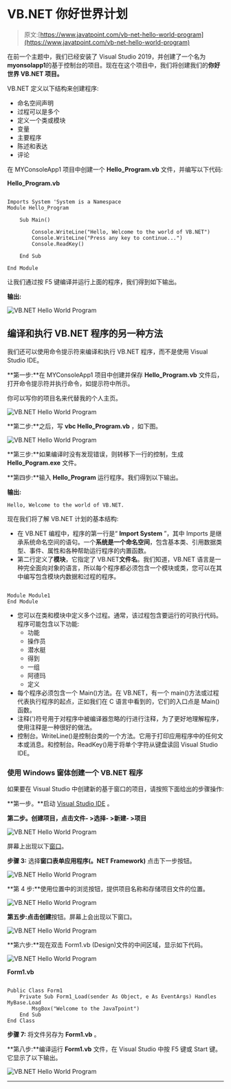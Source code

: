 # VB.NET 你好世界计划

> 原文:[https://www.javatpoint.com/vb-net-hello-world-program](https://www.javatpoint.com/vb-net-hello-world-program)

在前一个主题中，我们已经安装了 Visual Studio 2019，并创建了一个名为**myonsolapp1**的基于控制台的项目。现在在这个项目中，我们将创建我们的**你好世界 VB.NET 项目。**

VB.NET 定义以下结构来创建程序:

*   命名空间声明
*   过程可以是多个
*   定义一个类或模块
*   变量
*   主要程序
*   陈述和表达
*   评论

在 MYConsoleApp1 项目中创建一个 **Hello_Program.vb** 文件，并编写以下代码:

**Hello_Program.vb**

```

Imports System 'System is a Namespace
Module Hello_Program

    Sub Main()

        Console.WriteLine("Hello, Welcome to the world of VB.NET")
        Console.WriteLine("Press any key to continue...")
        Console.ReadKey()

    End Sub

End Module

```

让我们通过按 F5 键编译并运行上面的程序，我们得到如下输出。

**输出:**

![VB.NET Hello World Program](img/667e4cbe4965decb9c4b5bff30334260.png)

## 编译和执行 VB.NET 程序的另一种方法

我们还可以使用命令提示符来编译和执行 VB.NET 程序，而不是使用 Visual Studio IDE。

**第一步:**在 MYConsoleApp1 项目中创建并保存 **Hello_Program.vb** 文件后，打开命令提示符并执行命令，如提示符中所示。

你可以写你的项目名来代替我的个人主页。

![VB.NET Hello World Program](img/eed705d3bbaac02b4795f7bc88862722.png)

**第二步:**之后，写 **vbc Hello_Program.vb** ，如下图。

![VB.NET Hello World Program](img/9bf8f72b74fdfcaa11aa706742b60d49.png)

**第三步:**如果编译时没有发现错误，则转移下一行的控制，生成 **Hello_Pogram.exe** 文件。

**第四步:**输入 **Hello_Program** 运行程序。我们得到以下输出。

**输出:**

```
Hello, Welcome to the world of VB.NET. 

```

现在我们将了解 VB.NET 计划的基本结构:

*   在 VB.NET 编程中，程序的第一行是“ **Import System** ”，其中 Imports 是继承系统命名空间的语句。一个**系统是一个命名空间**，包含基本类、引用数据类型、事件、属性和各种帮助运行程序的内置函数。
*   第二行定义了**模块**，它指定了 VB.NET**文件名**。我们知道，VB.NET 语言是一种完全面向对象的语言，所以每个程序都必须包含一个模块或类，您可以在其中编写包含模块内数据和过程的程序。

```

Module Module1
End Module

```

*   您可以在类和模块中定义多个过程。通常，该过程包含要运行的可执行代码。程序可能包含以下功能:
    *   功能
    *   操作员
    *   潜水艇
    *   得到
    *   一组
    *   阿德玛
    *   定义
*   每个程序必须包含一个 Main()方法。在 VB.NET，有一个 main()方法或过程代表执行程序的起点，正如我们在 C 语言中看到的，它们的入口点是 Main()函数。
*   注释(')符号用于对程序中被编译器忽略的行进行注释，为了更好地理解程序，使用注释是一种很好的做法。
*   控制台。WriteLine()是控制台类的一个方法。它用于打印应用程序中的任何文本或消息。和控制台。ReadKey()用于将单个字符从键盘读回 Visual Studio IDE。

### 使用 Windows 窗体创建一个 VB.NET 程序

如果要在 Visual Studio 中创建新的基于窗口的项目，请按照下面给出的步骤操作:

**第一步。**启动 [Visual Studio IDE](https://www.javatpoint.com/vb-net-download-and-install-visual-studio) 。

**第二步。**创建项目，点击**文件- >选择- >新建- >项目**

![VB.NET Hello World Program](img/fb729f460a3430afcdc8b5a73d518cfc.png)

屏幕上出现以下[窗口](https://www.javatpoint.com/windows)。

**步骤 3:** 选择**窗口表单应用程序(。NET Framework)** 点击下一步按钮。

![VB.NET Hello World Program](img/88f73e5968a5c1eb4b4b82a1291f4383.png)

**第 4 步:**使用位置中的浏览按钮，提供项目名称和存储项目文件的位置。

![VB.NET Hello World Program](img/a42615957dbc4c0b58ae70955cbb8637.png)

**第五步:**点击**创建**按钮。屏幕上会出现以下窗口。

![VB.NET Hello World Program](img/561d4e6b7a02f31ddff6a4fedb5ff48a.png)

**第六步:**现在双击 Form1.vb (Design)文件的中间区域，显示如下代码。

![VB.NET Hello World Program](img/6acb1b096547b1343fc2efa1cfef3043.png)

**Form1.vb**

```

Public Class Form1
    Private Sub Form1_Load(sender As Object, e As EventArgs) Handles MyBase.Load
        MsgBox("Welcome to the JavaTpoint")
    End Sub
End Class

```

**步骤 7:** 将文件另存为 **Form1.vb** 。

**第八步:**编译运行 **Form1.vb** 文件，在 Visual Studio 中按 F5 键或 Start 键。它显示了以下输出。

![VB.NET Hello World Program](img/b5bb7283f07c073d249a1627e8ac21c9.png)

* * *